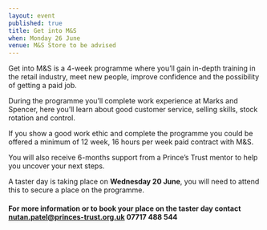 ```yaml
---
layout: event
published: true
title: Get into M&S
when: Monday 26 June
venue: M&S Store to be advised
---
```


Get into M&S is a 4-week programme where you’ll gain in-depth training in the retail industry, meet new people, improve confidence and the possibility of getting a paid job.

During the programme you’ll complete work experience at Marks and Spencer, here you’ll learn about good customer service, selling skills, stock rotation and control.

If you show a good work ethic and complete the programme you could be offered a minimum of 12 week, 16 hours per week paid contract with M&S.  

You will also receive 6-months support from a Prince’s Trust mentor to help you uncover your next steps.

A taster day is taking place on **Wednesday 20 June**, you will need to attend this to secure a place on the programme.

#### For more information or to book your place on the taster day contact [nutan.patel@princes-trust.org.uk](mailto:nutan.patel@princes-trust.org.uk) 07717 488 544
